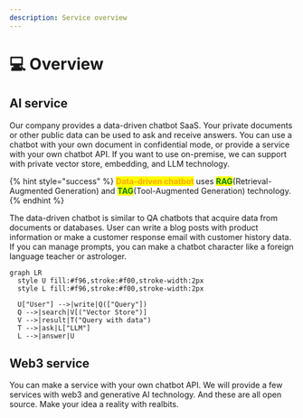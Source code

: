```yaml
---
description: Service overview
---
```


# 💻 Overview

## AI service

Our company provides a data-driven chatbot SaaS. Your private documents or other public data can be used to ask and receive answers. You can use a chatbot with your own document in confidential mode, or provide a service with your own chatbot API. If you want to use on-premise, we can support with private vector store, embedding, and LLM technology.

{% hint style="success" %}
<mark style="color:orange;">**Data-driven chatbot**</mark> uses <mark style="color:green;">**RAG**</mark>(Retrieval-Augmented Generation) and <mark style="color:green;">**TAG**</mark>(Tool-Augmented Generation) technology.
{% endhint %}

The data-driven chatbot is similar to QA chatbots that acquire data from documents or databases. User can write a blog posts with product information or make a customer response email with customer history data. If you can manage prompts, you can make a chatbot character like a foreign language teacher or astrologer.

```mermaid
graph LR
  style U fill:#f96,stroke:#f00,stroke-width:2px
  style L fill:#f96,stroke:#f00,stroke-width:2px

  U["User"] -->|write|Q(["Query"])
  Q -->|search|V[("Vector Store")]
  V -->|result|T("Query with data")
  T -->|ask|L["LLM"]
  L -->|answer|U
```

## Web3 service

You can make a service with your own chatbot API. We will provide a few services with web3 and generative AI technology. And these are all open source. Make your idea a reality with realbits.
